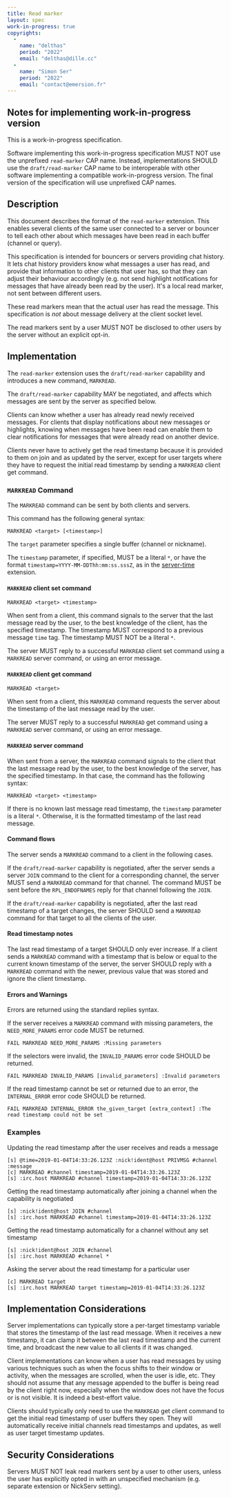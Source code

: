 ```yaml
---
title: Read marker
layout: spec
work-in-progress: true
copyrights:
  -
    name: "delthas"
    period: "2022"
    email: "delthas@dille.cc"
  -
    name: "Simon Ser"
    period: "2022"
    email: "contact@emersion.fr"
---
```


## Notes for implementing work-in-progress version

This is a work-in-progress specification.

Software implementing this work-in-progress specification MUST NOT use the unprefixed `read-marker` CAP name. Instead, implementations SHOULD use the `draft/read-marker` CAP name to be interoperable with other software implementing a compatible work-in-progress version. The final version of the specification will use unprefixed CAP names.

## Description

This document describes the format of the `read-marker` extension. This enables several clients of the same user connected to a server or bouncer to tell each other about which messages have been read in each buffer (channel or query).

This specification is intended for bouncers or servers providing chat history. It lets chat history providers know what messages a user has read, and provide that information to other clients that user has, so that they can adjust their behaviour accordingly (e.g. not send highlight notifications for messages that have already been read by the user). It's a local read marker, not sent between different users.

These read markers mean that the actual user has read the message. This specification is *not* about message delivery at the client socket level.

The read markers sent by a user MUST NOT be disclosed to other users by the server without an explicit opt-in.

## Implementation

The `read-marker` extension uses the `draft/read-marker` capability and introduces a new command, `MARKREAD`.

The `draft/read-marker` capability MAY be negotiated, and affects which messages are sent by the server as specified below.

Clients can know whether a user has already read newly received messages. For clients that display notifications about new messages or highlights, knowing when messages have been read can enable them to clear notifications for messages that were already read on another device.

Clients never have to actively get the read timestamp because it is provided to them on join and as updated by the server, except for user targets where they have to request the initial read timestamp by sending a `MARKREAD` client get command.

### `MARKREAD` Command

The `MARKREAD` command can be sent by both clients and servers.

This command has the following general syntax:

    MARKREAD <target> [<timestamp>]

The `target` parameter specifies a single buffer (channel or nickname).

The `timestamp` parameter, if specified, MUST be a literal `*`, or have the format `timestamp=YYYY-MM-DDThh:mm:ss.sssZ`, as in the [server-time](https://ircv3.net/specs/extensions/server-time) extension.

#### `MARKREAD` client set command

    MARKREAD <target> <timestamp>

When sent from a client, this command signals to the server that the last message read by the user, to the best knowledge of the client, has the specified timestamp. The timestamp MUST correspond to a previous message `time` tag. The timestamp MUST NOT be a literal `*`.

The server MUST reply to a successful `MARKREAD` client set command using a `MARKREAD` server command, or using an error message.

#### `MARKREAD` client get command

    MARKREAD <target>

When sent from a client, this `MARKREAD` command requests the server about the timestamp of the last message read by the user.

The server MUST reply to a successful `MARKREAD` get command using a `MARKREAD` server command, or using an error message.

#### `MARKREAD` server command

When sent from a server, the `MARKREAD` command signals to the client that the last message read by the user, to the best knowledge of the server, has the specified timestamp. In that case, the command has the following syntax:

    MARKREAD <target> <timestamp>

If there is no known last message read timestamp, the `timestamp` parameter is a literal `*`. Otherwise, it is the formatted timestamp of the last read message.

#### Command flows

The server sends a `MARKREAD` command to a client in the following cases.

If the `draft/read-marker` capability is negotiated, after the server sends a server `JOIN` command to the client for a corresponding channel, the server MUST send a `MARKREAD` command for that channel. The command MUST be sent before the `RPL_ENDOFNAMES` reply for that channel following the `JOIN`.

If the `draft/read-marker` capability is negotiated, after the last read timestamp of a target changes, the server SHOULD send a `MARKREAD` command for that target to all the clients of the user.

#### Read timestamp notes

The last read timestamp of a target SHOULD only ever increase. If a client sends a `MARKREAD` command with a timestamp that is below or equal to the current known timestamp of the server, the server SHOULD reply with a `MARKREAD` command with the newer, previous value that was stored and ignore the client timestamp.

#### Errors and Warnings

Errors are returned using the standard replies syntax.

If the server receives a `MARKREAD` command with missing parameters, the `NEED_MORE_PARAMS` error code MUST be returned.

    FAIL MARKREAD NEED_MORE_PARAMS :Missing parameters

If the selectors were invalid, the `INVALID_PARAMS` error code SHOULD be returned.

    FAIL MARKREAD INVALID_PARAMS [invalid_parameters] :Invalid parameters

If the read timestamp cannot be set or returned due to an error, the `INTERNAL_ERROR` error code SHOULD be returned.

    FAIL MARKREAD INTERNAL_ERROR the_given_target [extra_context] :The read timestamp could not be set

### Examples

Updating the read timestamp after the user receives and reads a message
~~~~
[s] @time=2019-01-04T14:33:26.123Z :nick!ident@host PRIVMSG #channel :message
[c] MARKREAD #channel timestamp=2019-01-04T14:33:26.123Z
[s] :irc.host MARKREAD #channel timestamp=2019-01-04T14:33:26.123Z
~~~~

Getting the read timestamp automatically after joining a channel when the capability is negotiated
~~~~
[s] :nick!ident@host JOIN #channel
[s] :irc.host MARKREAD #channel timestamp=2019-01-04T14:33:26.123Z
~~~~

Getting the read timestamp automatically for a channel without any set timestamp
~~~~
[s] :nick!ident@host JOIN #channel
[s] :irc.host MARKREAD #channel *
~~~~

Asking the server about the read timestamp for a particular user
~~~~
[c] MARKREAD target
[s] :irc.host MARKREAD target timestamp=2019-01-04T14:33:26.123Z
~~~~

## Implementation Considerations

Server implementations can typically store a per-target timestamp variable that stores the timestamp of the last read message. When it receives a new timestamp, it can clamp it between the last read timestamp and the current time, and broadcast the new value to all clients if it was changed.

Client implementations can know when a user has read messages by using various techniques such as when the focus shifts to their window or activity, when the messages are scrolled, when the user is idle, etc. They should not assume that any message appended to the buffer is being read by the client right now, especially when the window does not have the focus or is not visible. It is indeed a best-effort value.

Clients should typically only need to use the `MARKREAD` get client command to get the initial read timestamp of user buffers they open. They will automatically receive initial channels read timestamps and updates, as well as user target timestamp updates.

## Security Considerations

Servers MUST NOT leak read markers sent by a user to other users, unless the user has explicitly opted in with an unspecified mechanism (e.g. separate extension or NickServ setting).
